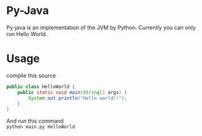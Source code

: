 # Py-Java

Py-java is an implementation of the JVM by Python.
Currently you can only run Hello World.

# Usage
compile this source 
```java
public class HelloWorld {
    public static void main(String[] args) {
        System.out.println("Hello world!!");
    }
}
```
And run this command<br>
```python main.py HelloWorld```

